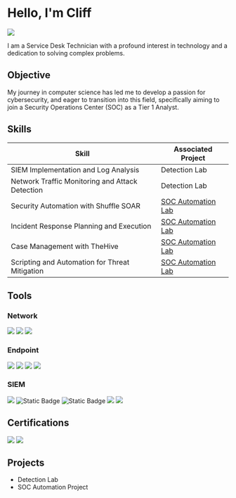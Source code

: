 # Hello, I'm Cliff
<a href="https://www.linkedin.com/in/cliff-brown-2103472b7/"><img src="https://img.shields.io/badge/-LinkedIn-0072b1?&style=for-the-badge&logo=linkedin&logoColor=white" /></a>

I am a Service Desk Technician with a profound interest in technology and a dedication to solving complex problems.

## Objective
My journey in computer science has led me to develop a passion for cybersecurity, and eager to transition into this field, specifically aiming to join a Security Operations Center (SOC) as a Tier 1 Analyst.

## Skills

| Skill                                         | Associated Project         |
|-----------------------------------------------|----------------------------|
| SIEM Implementation and Log Analysis          | Detection Lab|
| Network Traffic Monitoring and Attack Detection | Detection Lab|
| Security Automation with Shuffle SOAR         | <a href="https://github.com/klipodu/SOC-Automation-Lab/blob/main/README.md">SOC Automation Lab</a>|
| Incident Response Planning and Execution      | <a href="https://github.com/klipodu/SOC-Automation-Lab/blob/main/README.md">SOC Automation Lab</a>|
| Case Management with TheHive                  | <a href="https://github.com/klipodu/SOC-Automation-Lab/blob/main/README.md">SOC Automation Lab</a>
| Scripting and Automation for Threat Mitigation | <a href="https://github.com/klipodu/SOC-Automation-Lab/blob/main/README.md">SOC Automation Lab</a>|

## Tools
<!--[Provide tools and break them down into categories. Use ChatGPT to help create the link - Remove this afterwards]]-->

### Network
<div>
    <img src="https://img.shields.io/badge/-Wireshark-1679A7?&style=for-the-badge&logo=Wireshark&logoColor=white" />
    <img src="https://img.shields.io/badge/-Suricata-EF3B2D?&style=for-the-badge&logo=Suricata&logoColor=white" />
    <img src="https://img.shields.io/badge/-DNS-00A4EF?&style=for-the-badge&logo=DNS&logoColor=white" />

</div>

### Endpoint
<div>
    <img src="https://img.shields.io/badge/-Microsoft_Defender_for_Endpoint-00A4EF?&style=for-the-badge&logo=Microsoft&logoColor=white" />
    <img src="https://img.shields.io/badge/-FortiClient-00A4EF?&style=for-the-badge&logo=Fortinet&logoColor=white" />
    <img src="https://img.shields.io/badge/-ManageEngine-1E90FF?style=for-the-badge&logo=ManageEngine&logoColor=white" />
    <img src="https://img.shields.io/badge/-WatchGuard-FF0000?style=for-the-badge&logo=WatchGuard&logoColor=white" />


</div>

### SIEM
<div>
    <img src="https://img.shields.io/badge/-Wazuh-1E90FF?style=for-the-badge&logo=Wazuh&logoColor=white" />
    <img alt="Static Badge" src="https://img.shields.io/badge/Shuffle-FA710A?style=for-the-badge">
    <img alt="Static Badge" src="https://img.shields.io/badge/TheHive-F2D130?style=for-the-badge">
    <img src="https://img.shields.io/badge/-Splunk-000000?style=for-the-badge&logo=Splunk&logoColor=white" />
    <img src="https://img.shields.io/badge/-Rapid7-FF6C37?style=for-the-badge&logo=Rapid7&logoColor=white" />


</div>

## Certifications
<!--[Provide certifications that you have obtained. Use ChatGPT to help create the link - Remove this afterwards]]-->
<div>
<img src="https://img.shields.io/badge/-Security%2B-FF0000?&style=for-the-badge&logo=CompTIA&logoColor=white" />
<img src="https://img.shields.io/badge/-Google%20Cyber%20Security-4285F4?&style=for-the-badge&logo=google&logoColor=white" />
</div>

## Projects
- Detection Lab
- SOC Automation Project
